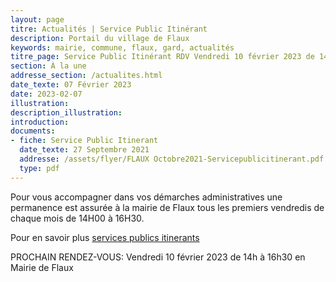 ```yaml
---
layout: page
titre: Actualités | Service Public Itinérant
description: Portail du village de Flaux
keywords: mairie, commune, flaux, gard, actualités
titre_page: Service Public Itinérant RDV Vendredi 10 février 2023 de 14h à 16h30 en Mairie de Flaux
section: À la une
addresse_section: /actualites.html
date_texte: 07 Février 2023
date: 2023-02-07
illustration: 
description_illustration: 
introduction: 
documents:
- fiche: Service Public Itinerant
  date_texte: 27 Septembre 2021
  addresse: /assets/flyer/FLAUX Octobre2021-Servicepublicitinerant.pdf
  type: pdf
---
```


Pour vous accompagner dans vos démarches administratives une permanence est assurée à la mairie de Flaux tous les premiers vendredis de chaque mois 
de 14H00 à 16H30.<br>

Pour en savoir plus [services publics itinerants](https://www.ccpaysduzes.fr/actualites/item/services-publics-itinerants.html)<br>

PROCHAIN RENDEZ-VOUS:  Vendredi 10 février 2023 de 14h à 16h30 en Mairie de Flaux
